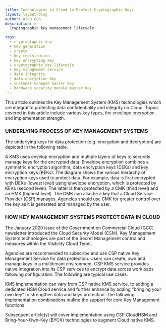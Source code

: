 ```yaml
---
title: Technologies in Cloud to Protect Cryptographic Keys
layout: layout-blog
author: Alan Goh
description: >
  Cryptographic key management lifecycle

tags:
  - cryptographic key
  - key generation
  - crypto
  - key registration
  - key encrypting key
  - cryptographic key lifecycle
  - key management service
  - data integrity
  - data encryption key
  - customer-managed master key
  - hardware security module master key
---
```


This article outlines the Key Management System (KMS) technologies which are integral to protecting data confidentiality and integrity on Cloud. Topics covered in this article include various key types, the envelope encryption and implementation strength.

### UNDERLYING PROCESS OF KEY MANAGEMENT SYSTEMS 
The underlying keys for data protection (e.g. encryption and decryption) are depicted in the following table.

A KMS uses envelop encryption and multiple layers of keys to securely manage keys for the encrypted data. Envelope encryption combines a symmetric encryption algorithm, data encryption keys (DEKs) and key encryption keys (KEKs). The diagram shows the various hierarchy of encryption keys used to protect data. For example, data is first encrypted with DEKs (lowest level) using envelope encryption, which is protected by KEKs (second level). The
latter is then protected by a CMK (third level) and an HMK (highest level). The CMK can also be a key that a Cloud Service Provider (CSP) manages. Agencies should use CMK for greater control over the key as it is generated and managed by the user.



### HOW KEY MANAGEMENT SYSTEMS PROTECT DATA IN CLOUD
The January 2020 issue of the Government on Commercial Cloud (GCC) newsletter introduced the Cloud Security Model (CSM). Key Management System technologies are part of the Secret Management control and measures within the Visibility Cloud Tenet.



Agencies are recommended to subscribe and use CSP native Key Management Service for data protection. Users can create, own and manage keys in a multitenant environment. CSP KMS service provides native integration into its CSP services to encrypt data across workloads following configuration. The following are typical use cases.


KMS implementation can vary from CSP native KMS service, to adding a dedicated HSM Cloud service and further enhance by adding “bringing your own key” to strengthen data and keys protection. The following implementation combinations outline the support for core Key Management functions.


Subsequent article(s) will cover implementation using CSP CloudHSM and Bring-Your-Own-Key (BYOK) technologies to augment Cloud native KMS.
